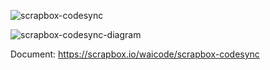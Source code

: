 ![scrapbox-codesync](https://i.gyazo.com/cce54fbe28dca3ac94ce78665952ec52.png "scrapbox-codesync")

![scrapbox-codesync-diagram](https://cacoo.com/diagrams/L5gAbKbq1avCXTpq-70E32.png "scrapbox-codesync-diagram")

Document: https://scrapbox.io/waicode/scrapbox-codesync
